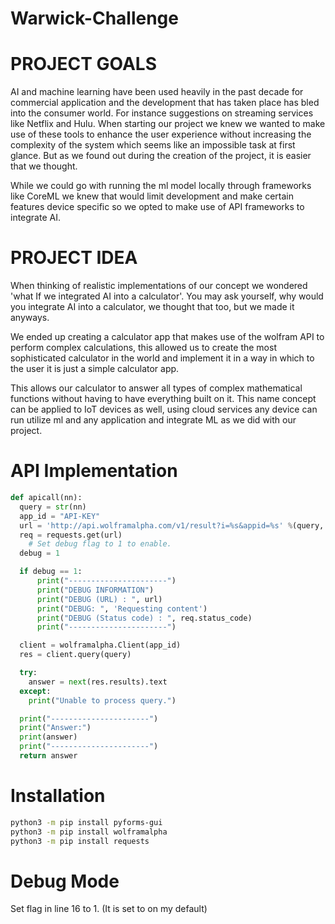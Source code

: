 # Warwick-Challenge

# PROJECT GOALS

AI and machine learning have been used heavily in the past decade for commercial application and the development that has taken place has bled into the consumer world. For instance suggestions on streaming services like Netflix and Hulu. When starting our project we knew we wanted to make use of these tools to enhance the user experience without increasing the complexity of the system which seems like an impossible task at first glance. But as we found out during the creation of the project, it is easier that we thought.

While we could go with running the ml model locally through frameworks like CoreML we knew that would limit development and make certain features device specific so we opted to make use of API frameworks to integrate AI.

# PROJECT IDEA

When thinking of realistic implementations of our concept we wondered 'what If we integrated AI into a calculator'. You may ask yourself, why would you integrate AI into a calculator, we thought that too, but we made it anyways.

We ended up creating a calculator app that makes use of the wolfram API to perform complex calculations, this allowed us to create the most sophisticated calculator in the world and implement it in a way in which to the user it is just a simple calculator app.

This allows our calculator to answer all types of complex mathematical functions without having to have everything built on it. This name concept can be applied to IoT devices as well, using cloud services any device can run utilize ml and any application and integrate ML as we did with our project.

# API Implementation 

``` python
def apicall(nn):
  query = str(nn)
  app_id = "API-KEY"
  url = 'http://api.wolframalpha.com/v1/result?i=%s&appid=%s' %(query, app_id)
  req = requests.get(url)
    # Set debug flag to 1 to enable.
  debug = 1

  if debug == 1:
      print("----------------------")
      print("DEBUG INFORMATION")
      print("DEBUG (URL) : ", url)
      print("DEBUG: ", 'Requesting content')
      print("DEBUG (Status code) : ", req.status_code)
      print("----------------------")

  client = wolframalpha.Client(app_id)
  res = client.query(query)

  try:
    answer = next(res.results).text
  except:
    print("Unable to process query.")

  print("----------------------")
  print("Answer:")
  print(answer)
  print("----------------------")
  return answer
```

# Installation 

``` bash
python3 -m pip install pyforms-gui
python3 -m pip install wolframalpha
python3 -m pip install requests
```

# Debug Mode

Set flag in line 16 to 1. (It is set to on my default)
